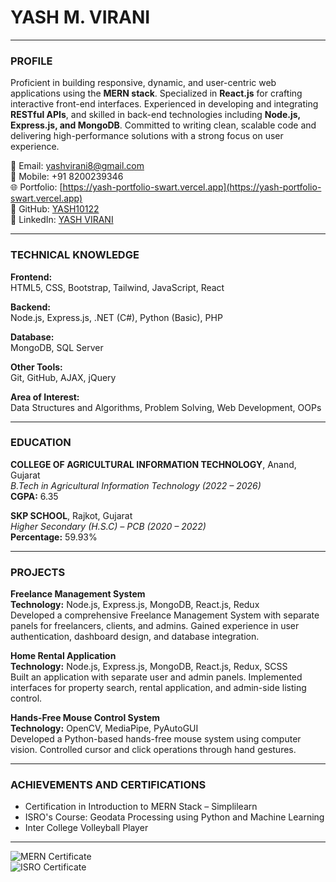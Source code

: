 # YASH M. VIRANI

---

### PROFILE

Proficient in building responsive, dynamic, and user-centric web applications using the **MERN stack**. Specialized in **React.js** for crafting interactive front-end interfaces. Experienced in developing and integrating **RESTful APIs**, and skilled in back-end technologies including **Node.js, Express.js, and MongoDB**. Committed to writing clean, scalable code and delivering high-performance solutions with a strong focus on user experience.

📧 Email: yashvirani8@gmail.com  
📱 Mobile: +91 8200239346  
🌐 Portfolio: [https://yash-portfolio-swart.vercel.app](https://yash-portfolio-swart.vercel.app)  
🔗 GitHub: [YASH10122](https://github.com/YASH10122)  
🔗 LinkedIn: [YASH VIRANI](https://www.linkedin.com/in/yash-virani-6b50ba262)

---

### TECHNICAL KNOWLEDGE

**Frontend:**  
HTML5, CSS, Bootstrap, Tailwind, JavaScript, React

**Backend:**  
Node.js, Express.js, .NET (C#), Python (Basic), PHP

**Database:**  
MongoDB, SQL Server

**Other Tools:**  
Git, GitHub, AJAX, jQuery

**Area of Interest:**  
Data Structures and Algorithms, Problem Solving, Web Development, OOPs

---

### EDUCATION

**COLLEGE OF AGRICULTURAL INFORMATION TECHNOLOGY**, Anand, Gujarat  
_B.Tech in Agricultural Information Technology (2022 – 2026)_  
**CGPA:** 6.35

**SKP SCHOOL**, Rajkot, Gujarat  
_Higher Secondary (H.S.C) – PCB (2020 – 2022)_  
**Percentage:** 59.93%

---

### PROJECTS

**Freelance Management System**  
**Technology:** Node.js, Express.js, MongoDB, React.js, Redux  
Developed a comprehensive Freelance Management System with separate panels for freelancers, clients, and admins. Gained experience in user authentication, dashboard design, and database integration.

**Home Rental Application**  
**Technology:** Node.js, Express.js, MongoDB, React.js, Redux, SCSS  
Built an application with separate user and admin panels. Implemented interfaces for property search, rental application, and admin-side listing control.

**Hands-Free Mouse Control System**  
**Technology:** OpenCV, MediaPipe, PyAutoGUI  
Developed a Python-based hands-free mouse system using computer vision. Controlled cursor and click operations through hand gestures.

---

### ACHIEVEMENTS AND CERTIFICATIONS

- Certification in Introduction to MERN Stack – Simplilearn  
- ISRO's Course: Geodata Processing using Python and Machine Learning  
- Inter College Volleyball Player

---

![MERN Certificate](https://yash-portfolio-swart.vercel.app/MERN.png)  
![ISRO Certificate](https://yash-portfolio-swart.vercel.app/isro.png)
